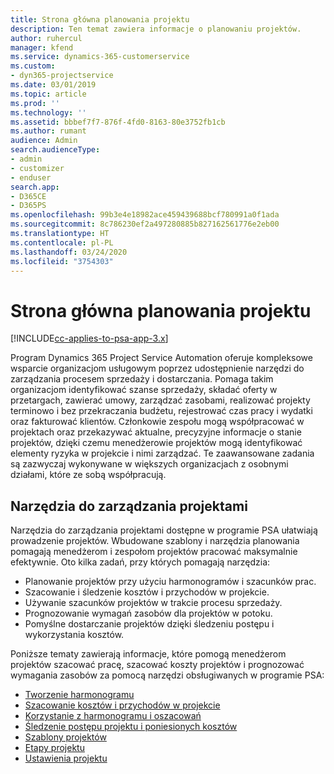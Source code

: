 ```yaml
---
title: Strona główna planowania projektu
description: Ten temat zawiera informacje o planowaniu projektów.
author: ruhercul
manager: kfend
ms.service: dynamics-365-customerservice
ms.custom:
- dyn365-projectservice
ms.date: 03/01/2019
ms.topic: article
ms.prod: ''
ms.technology: ''
ms.assetid: bbbef7f7-876f-4fd0-8163-80e3752fb1cb
ms.author: rumant
audience: Admin
search.audienceType:
- admin
- customizer
- enduser
search.app:
- D365CE
- D365PS
ms.openlocfilehash: 99b3e4e18982ace459439688bcf780991a0f1ada
ms.sourcegitcommit: 8c786230ef2a497280885b827162561776e2eb00
ms.translationtype: HT
ms.contentlocale: pl-PL
ms.lasthandoff: 03/24/2020
ms.locfileid: "3754303"
---
```

# <a name="project-planning-home-page"></a>Strona główna planowania projektu

[!INCLUDE[cc-applies-to-psa-app-3.x](../includes/cc-applies-to-psa-app-3x.md)]

Program Dynamics 365 Project Service Automation oferuje kompleksowe wsparcie organizacjom usługowym poprzez udostępnienie narzędzi do zarządzania procesem sprzedaży i dostarczania. Pomaga takim organizacjom identyfikować szanse sprzedaży, składać oferty w przetargach, zawierać umowy, zarządzać zasobami, realizować projekty terminowo i bez przekraczania budżetu, rejestrować czas pracy i wydatki oraz fakturować klientów. Członkowie zespołu mogą współpracować w projektach oraz przekazywać aktualne, precyzyjne informacje o stanie projektów, dzięki czemu menedżerowie projektów mogą identyfikować elementy ryzyka w projekcie i nimi zarządzać. Te zaawansowane zadania są zazwyczaj wykonywane w większych organizacjach z osobnymi działami, które ze sobą współpracują.

## <a name="project-management-tools"></a>Narzędzia do zarządzania projektami

Narzędzia do zarządzania projektami dostępne w programie PSA ułatwiają prowadzenie projektów. Wbudowane szablony i narzędzia planowania pomagają menedżerom i zespołom projektów pracować maksymalnie efektywnie. Oto kilka zadań, przy których pomagają narzędzia:

- Planowanie projektów przy użyciu harmonogramów i szacunków prac.
- Szacowanie i śledzenie kosztów i przychodów w projekcie.
- Używanie szacunków projektów w trakcie procesu sprzedaży.
- Prognozowanie wymagań zasobów dla projektów w potoku.
- Pomyślne dostarczanie projektów dzięki śledzeniu postępu i wykorzystania kosztów.

Poniższe tematy zawierają informacje, które pomogą menedżerom projektów szacować pracę, szacować koszty projektów i prognozować wymagania zasobów za pomocą narzędzi obsługiwanych w programie PSA:

- [Tworzenie harmonogramu](project-creating.md)
- [Szacowanie kosztów i przychodów w projekcie](project-estimating.md)
- [Korzystanie z harmonogramu i oszacowań](project-leveraging.md)
- [Śledzenie postępu projektu i poniesionych kosztów](project-tracking.md)
- [Szablony projektów](project-templates.md)
- [Etapy projektu](project-stages.md)
- [Ustawienia projektu](project-settings.md)

